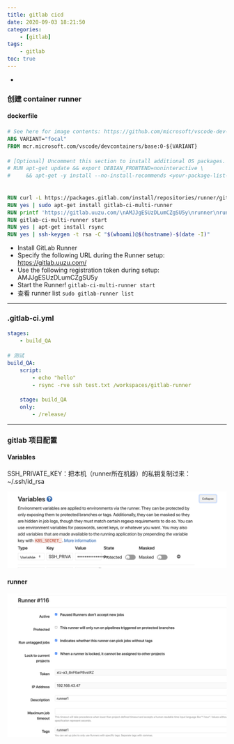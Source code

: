 ```yaml
---
title: gitlab cicd
date: 2020-09-03 18:21:50
categories:
    - [gitlab]
tags:
	- gitlab
toc: true
---
```


-

<!-- more -->

### 创建 container runner

#### dockerfile

```Dockerfile
# See here for image contents: https://github.com/microsoft/vscode-dev-containers/tree/v0.134.1/containers/ubuntu/.devcontainer/base.Dockerfile
ARG VARIANT="focal"
FROM mcr.microsoft.com/vscode/devcontainers/base:0-${VARIANT}

# [Optional] Uncomment this section to install additional OS packages.
# RUN apt-get update && export DEBIAN_FRONTEND=noninteractive \
#     && apt-get -y install --no-install-recommends <your-package-list-here>


RUN curl -L https://packages.gitlab.com/install/repositories/runner/gitlab-ci-multi-runner/script.deb.sh | sudo bash
RUN yes | sudo apt-get install gitlab-ci-multi-runner
RUN printf 'https://gitlab.uuzu.com/\nAMJJgESUzDLumCZgSU5y\nrunner\nrunner\nshell\n' | sudo gitlab-ci-multi-runner register
RUN gitlab-ci-multi-runner start
RUN yes | apt-get install rsync
RUN yes | ssh-keygen -t rsa -C "$(whoami)@$(hostname)-$(date -I)"
```

-   Install GitLab Runner
-   Specify the following URL during the Runner setup: https://gitlab.uuzu.com/
-   Use the following registration token during setup: AMJJgESUzDLumCZgSU5y
-   Start the Runner! `gitlab-ci-multi-runner start`
-   查看 runner list `sudo gitlab-runner list`

---

### .gitlab-ci.yml

```yml
stages:
    - build_QA

# 测试
build_QA:
    script:
        - echo "hello"
        - rsync -rve ssh test.txt /workspaces/gitlab-runner

    stage: build_QA
    only:
        - /release/
```

---
### gitlab 项目配置

#### Variables

SSH_PRIVATE_KEY：把本机（runner所在机器）的私钥复制过来：~/.ssh/id_rsa

![-](https://github.com/dalufanjiadan/images/blob/master/WX20200903-182727@2x.png?raw=true)

#### runner

![-](https://github.com/dalufanjiadan/images/blob/master/WX20200903-183034@2x.png?raw=true)